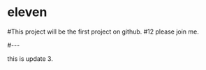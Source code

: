 # eleven

#This project will be the first project on github. 
#12 please join me.

#---

this is update 3.